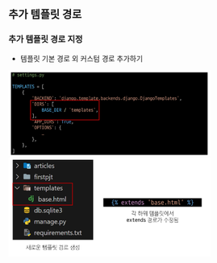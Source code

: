 ## 추가 템플릿 경로
### 추가 템플릿 경로 지정
- 템플릿 기본 경로 외 커스텀 경로 추가하기
<img src="images/image_18.png" width="400" heigth="300">

<img src="images/image_19.png" width="400" heigth="300">